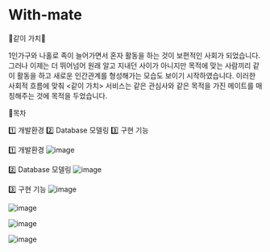 # With-mate
👩같이 가치👨

1인가구와 나홀로 족이 늘어가면서 혼자 활동을 하는 것이 보편적인 사회가 되었습니다. 그러나 이제는 더 뛰어넘어 원래 알고 지내던 사이가 아니지만 목적에 맞는 사람끼리 같이 활동을 하고 새로운 인간관계를 형성해가는 모습도 보이기 시작하였습니다. 이러한 사회적 흐름에 맞춰 <같이 가치> 서비스는 같은 관심사와 같은 목적을 가진
메이트를 매칭해주는 것에 목적을 두었습니다.




🔔목차

1️⃣ 개발환경 
2️⃣ Database 모델링 
3️⃣ 구현 기능

1️⃣ 개발환경
![image](https://user-images.githubusercontent.com/87827545/155072594-0f27c22a-e892-463b-9883-c13e338f547b.png)

2️⃣ Database 모델링 
![image](https://user-images.githubusercontent.com/87827545/155072964-e46d6a3f-3288-43d5-90b2-d93a35581fa2.png)

3️⃣ 구현 기능
![image](https://user-images.githubusercontent.com/87827545/155073214-d7e80883-2972-4405-bc1e-1b69b9833450.png)


![image](https://user-images.githubusercontent.com/87827545/155073247-1f90e553-9821-4f84-8f9d-9657a71d5380.png)


![image](https://user-images.githubusercontent.com/87827545/155073302-63217889-e013-4fd0-95e1-bbc254cffbf5.png)


![image](https://user-images.githubusercontent.com/87827545/155073346-66aa442c-f6ab-47f7-bf19-da1adfdbfec1.png)
